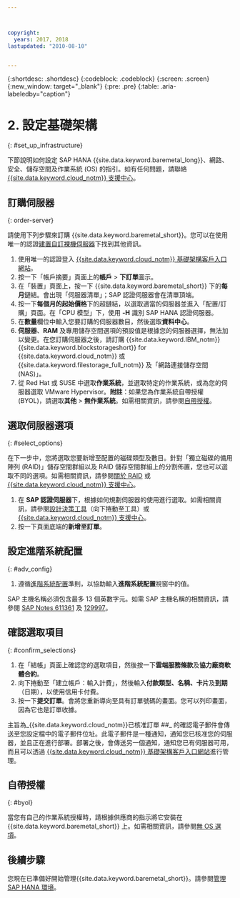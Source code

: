 ```yaml
---



copyright:
  years: 2017, 2018
lastupdated: "2010-08-10"


---
```


{:shortdesc: .shortdesc}
{:codeblock: .codeblock}
{:screen: .screen}
{:new_window: target="_blank"}
{:pre: .pre}
{:table: .aria-labeledby="caption"}

# 2. 設定基礎架構
{: #set_up_infrastructure}

下節說明如何設定 SAP HANA {{site.data.keyword.baremetal_long}}、網路、安全、儲存空間及作業系統 (OS) 的指引。如有任何問題，請聯絡 [{{site.data.keyword.cloud_notm}} 支援中心](https://console.bluemix.net/docs/get-support/howtogetsupport.html#getting-customer-support)。

## 訂購伺服器
{: order-server}

請使用下列步驟來訂購 {{site.data.keyword.baremetal_short}}。您可以在使用唯一的認證[建置自訂裸機伺服器](https://console.bluemix.net/docs/bare-metal/baremetal-provision.html#building-a-custom-bare-metal-server)下找到其他資訊。

1. 使用唯一的認證登入 [{{site.data.keyword.cloud_notm}} 基礎架構客戶入口網站](https://control.softlayer.com)。
2. 按一下「帳戶摘要」頁面上的**帳戶** > **下訂單**圖示。
3. 在「裝置」頁面上，按一下 {{site.data.keyword.baremetal_short}} 下的**每月**鏈結。會出現「伺服器清單」；SAP 認證伺服器會在清單頂端。
4. 按一下**每個月的起始價格**下的超鏈結，以選取適當的伺服器並進入「配置/訂購」頁面。在「CPU 模型」下，使用 **-H** 識別 SAP HANA 認證伺服器。  
5. 在**數量**欄位中輸入您要訂購的伺服器數目，然後選取**資料中心**。
6. **伺服器**、**RAM** 及專用儲存空間選項的預設值是根據您的伺服器選擇，無法加以變更。在您訂購伺服器之後，請訂購 {{site.data.keyword.IBM_notm}} {{site.data.keyword.blockstorageshort}} for {{site.data.keyword.cloud_notm}} 或 {{site.data.keyword.filestorage_full_notm}} 及「網路連接儲存空間 (NAS)」。
7. 從 Red Hat 或 SUSE 中選取**作業系統**，並選取特定的作業系統，或為您的伺服器選取 VMware Hypervisor。**附註**：如果您為作業系統自帶授權 (BYOL)，請選取**其他** > **無作業系統**。如需相關資訊，請參閱[自帶授權](#byol)。

## 選取伺服器選項
{: #select_options}

在下一步中，您將選取您要新增至配置的磁碟類型及數目。針對「獨立磁碟的備用陣列 (RAID)」儲存空間群組以及 RAID 儲存空間群組上的分割佈置，您也可以選取不同的選項。如需相關資訊，請參閱[關於 RAID](https://console.bluemix.net/docs/bare-metal/what-raid.html#about-raid) 或 [{{site.data.keyword.cloud_notm}} 支援中心](https://console.bluemix.net/docs/get-support/howtogetsupport.html#getting-customer-support)。

1. 在 **SAP 認證伺服器**下，根據如何規劃伺服器的使用進行選取。如需相關資訊，請參閱[設計決策工具](https://github.com/ibm-cloud-architecture/infrastructure-design-decision-tool)（向下捲動至工具）或 [{{site.data.keyword.cloud_notm}} 支援中心](https://console.bluemix.net/docs/get-support/howtogetsupport.html#getting-customer-support)。
2. 按一下頁面底端的**新增至訂單**。

## 設定進階系統配置
{: #adv_config}

1. 遵循[進階系統配置](https://console.bluemix.net/docs/bare-metal/baremetal-provision.html#advanced-server-configuration-options)準則，以協助輸入**進階系統配置**視窗中的值。

SAP 主機名稱必須包含最多 13 個英數字元。如需 SAP 主機名稱的相關資訊，請參閱 [SAP Notes 611361](https://launchpad.support.sap.com/#/611361) 及 [129997](https://launchpad.support.sap.com/#/129997)。 

## 確認選取項目
{: #confirm_selections}

1. 在「結帳」頁面上確認您的選取項目，然後按一下**雲端服務條款**及**協力廠商軟體合約**。
2. 向下捲動至「建立帳戶：輸入計費」，然後輸入**付款類型、名稱、卡片**及**到期**（日期），以使用信用卡付費。
3. 按一下**提交訂單**。會將您重新導向至具有訂單號碼的畫面。您可以列印畫面，因為它也是訂單收據。

主旨為_{{site.data.keyword.cloud_notm}}已核准訂單 ##_ 的確認電子郵件會傳送至您設定檔中的電子郵件位址。此電子郵件是一種通知，通知您已核准您的伺服器，並且正在進行部署。部署之後，會傳送另一個通知，通知您已有伺服器可用，而且可以透過 [{{site.data.keyword.cloud_notm}} 基礎架構客戶入口網站](https://control.softlayer.com)進行管理。

## 自帶授權
{: #byol}

當您有自己的作業系統授權時，請根據供應商的指示將它安裝在 {{site.data.keyword.baremetal_short}} 上。如需相關資訊，請參閱[無 OS 選項](https://console.bluemix.net/docs/bare-metal/introduction-no-os.html#how-to-install-an-operating-system-on-a-no-os-server-)。

## 後續步驟

您現在已準備好開始管理{{site.data.keyword.baremetal_short}}。請參閱[管理 SAP HANA 環境](/docs/infrastructure/sap-hana/hana-manage-environment.html)。

